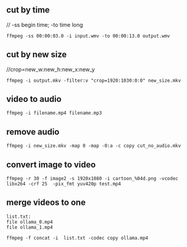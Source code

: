 ## cut by time

// -ss begin time;  -to time long

`ffmpeg -ss 00:00:03.0 -i input.wmv -to 00:00:13.0 output.wmv`

## cut by new size

//crop=new_w:new_h:new_x:new_y

`ffmpeg -i output.mkv -filter:v "crop=1920:1030:0:0" new_size.mkv`

## video to audio

`ffmpeg -i filename.mp4 filename.mp3`

## remove audio

`ffmpeg -i new_size.mkv -map 0 -map -0:a -c copy cut_no_audio.mkv`

## convert image to video

`ffmpeg -r 30 -f image2 -s 1920x1080 -i cartoon_%04d.png -vcodec libx264 -crf 25  -pix_fmt yuv420p test.mp4`

## merge videos to one

```
list.txt: 
file ollama_0.mp4
file ollama_1.mp4

ffmpeg -f concat -i  list.txt -codec copy ollama.mp4
```


 
